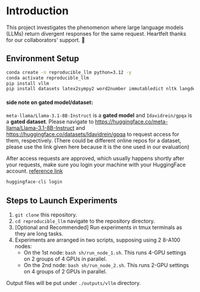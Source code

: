 # Introduction

This project investigates the phenomenon where large language models (LLMs) return divergent responses for the same request. Heartfelt thanks for our collaborators' support. :saluting_face: 

## Environment Setup

```bash
conda create -n reproducible_llm python=3.12 -y
conda activate reproducible_llm
pip install vllm
pip install datasets latex2sympy2 word2number immutabledict nltk langdetect
```

#### side note on gated model/dataset:
`meta-llama/Llama-3.1-8B-Instruct` is a **gated model** and `Idavidrein/gpqa` is a **gated dataset**. Please navigate to https://huggingface.co/meta-llama/Llama-3.1-8B-Instruct and https://huggingface.co/datasets/Idavidrein/gpqa to request access for them, respectively. (There could be different online repos for a dataset, please use the link given here because it is the one used in our evaluation)

After access requests are approved, which usually happens shortly after your requests, make sure you login your machine with your HuggingFace account. [reference link](https://huggingface.co/docs/hub/en/models-gated#download-files)
```bash
huggingface-cli login
```

## Steps to Launch Experiments

1. `git clone` this repository.
2. `cd reproducible_llm` navigate to the repository directory.
3. [Optional and Recommended] Run experiments in tmux terminals as they are long tasks.
4. Experiments are arranged in two scripts, supposing using 2 8-A100 nodes:
    - On the 1st node: `bash sh/run_node_1.sh`. This runs 4-GPU settings on 2 groups of 4 GPUs in parallel.
    - On the 2nd node: `bash sh/run_node_2.sh`. This runs 2-GPU settings on 4 groups of 2 GPUs in parallel.

Output files will be put under `./outputs/vllm` directory.